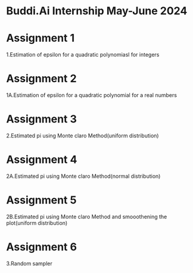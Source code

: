 
# Buddi.Ai Internship May-June 2024

# Assignment 1

1.Estimation of epsilon for a quadratic polynomiasl for integers

# Assignment 2

1A.Estimation of epsilon for a quadratic polynomial for a real numbers

# Assignment 3

2.Estimated pi using Monte claro Method(uniform distribution)

# Assignment 4

2A.Estimated pi using Monte claro Method(normal distribution)

# Assignment 5

2B.Estimated pi using Monte claro Method and smooothening the plot(uniform distribution)

# Assignment 6

3.Random sampler 
